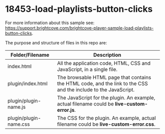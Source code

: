 <!-- BE SURE TO UPDATE NAME AND LINK TO DOC -->

# 18453-load-playlists-button-clicks
For more information about this sample see: https://support.brightcove.com/brightcove-player-sample-load-playlists-button-clicks.

<p>The purpose and structure of files in this repo are:</p>

<table>
  <thead>
    <tr>
      <th>Folder/Filename</th>
      <th>Description</th>
    </tr>
  </thead>
  <tbody>
    <tr>
      <td>index.html</td>
      <td>All the application code, HTML, CSS and JavaScript, in a single file.</td>
    </tr>
    <tr>
      <td>plugin/index.html</td>
      <td>The browsable HTML page that contains the HTML code, and the link to the CSS and the include to the JavaScript.</td>
    </tr>
    <tr>
      <td>plugin/plugin-name.js</td>
      <td>The JavaScript for the plugin. An example, actual filename could be <strong>live-custom-error.js</strong>.</td>
    </tr>
    <tr>
      <td>plugin/plugin-name.css</td>
      <td>The CSS for the plugin. An example, actual filename could be <strong>live-custom-error.css</strong>.</td>
    </tr>
  </tbody>
</table>
